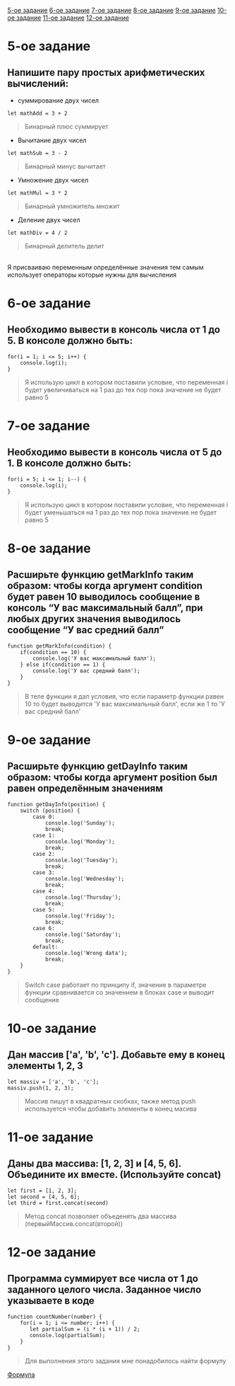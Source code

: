 [5-ое задание](https://github.com/InRectoVirtus/HW2-js-intro#5-%D0%BE%D0%B5-%D0%B7%D0%B0%D0%B4%D0%B0%D0%BD%D0%B8%D0%B5)
[6-ое задание](https://github.com/InRectoVirtus/HW2-js-intro#6-%D0%BE%D0%B5-%D0%B7%D0%B0%D0%B4%D0%B0%D0%BD%D0%B8%D0%B5)
[7-ое задание](https://github.com/InRectoVirtus/HW2-js-intro#7-%D0%BE%D0%B5-%D0%B7%D0%B0%D0%B4%D0%B0%D0%BD%D0%B8%D0%B5)
[8-ое задание](https://github.com/InRectoVirtus/HW2-js-intro#8-%D0%BE%D0%B5-%D0%B7%D0%B0%D0%B4%D0%B0%D0%BD%D0%B8%D0%B5)
[9-ое задание](https://github.com/InRectoVirtus/HW2-js-intro#9-%D0%BE%D0%B5-%D0%B7%D0%B0%D0%B4%D0%B0%D0%BD%D0%B8%D0%B5)
[10-ое задание](https://github.com/InRectoVirtus/HW2-js-intro#10-%D0%BE%D0%B5-%D0%B7%D0%B0%D0%B4%D0%B0%D0%BD%D0%B8%D0%B5)
[11-ое задание](https://github.com/InRectoVirtus/HW2-js-intro#11-%D0%BE%D0%B5-%D0%B7%D0%B0%D0%B4%D0%B0%D0%BD%D0%B8%D0%B5)
[12-ое задание](https://github.com/InRectoVirtus/HW2-js-intro#12-%D0%BE%D0%B5-%D0%B7%D0%B0%D0%B4%D0%B0%D0%BD%D0%B8%D0%B5)

#  5-ое задание # 

## Напишите пару простых арифметических вычислений: ##  

+ суммирование двух чисел  

`let mathAdd = 3 + 2` 
    
> Бинарный плюс суммирует <br/>  

+ Вычитание двух чисел  
    
`let mathSub = 3 - 2`
> Бинарный минус вычитает <br/>  

+ Умножение двух чисел  
    
`let mathMul = 3 * 2`
> Бинарный умножитель множит <br/>  

+ Деление двух чисел  
    
`let mathDiv = 4 / 2`  
    
> Бинарный делитель делит <br/>  
<br/>  
Я присваиваю переменным определённые значения тем самым использует операторы которые нужны для вычисления <br/>  

#  6-ое задание # 

## Необходимо вывести в консоль числа от 1 до 5. В консоле должно быть: ##

    for(i = 1; i <= 5; i++) {
        console.log(i);
    }
> Я использую цикл в котором поставили условие, что переменная i будет увеличиваться на 1 раз до тех пор пока значение не будет равно 5<br/>  

#  7-ое задание # 

## Необходимо вывести в консоль числа от 5 до 1. В консоле должно быть: ##

    for(i = 5; i <= 1; i--) {
        console.log(i);
    }
> Я использую цикл в котором поставили условие, что переменная i будет уменьшаться на 1 раз до тех пор пока значение не будет равно 5 <br/>  

#  8-ое задание # 

## Расширьте функцию getMarkInfo таким образом: чтобы когда аргумент condition будет равен 10 выводилось сообщение в консоль “У вас максимальный балл”, при любых других значения выводилось сообщение “У вас средний балл” ##

    function getMarkInfo(condition) {
        if(condition == 10) {
            console.log('У вас максимальный балл');
        } else if(condition == 1) {
            console.log('У вас средний балл');
        }
    } 
> В теле функции я дал условия, что если параметр функции равен 10 то будет выводится 'У вас максимальный балл', если же 1 то 'У вас средний балл' <br/>  

#  9-ое задание # 

## Расширьте функцию getDayInfo таким образом: чтобы когда аргумент position был равен определённым значениям ##

    function getDayInfo(position) {
        switch (position) {
            case 0:
                console.log('Sunday');
                break;
            case 1:
                console.log('Monday');
                break;
            case 2:
                console.log('Tuesday');
                break;
            case 3:
                console.log('Wednesday');
                break;
            case 4:
                console.log('Thursday');
                break;
            case 5:
                console.log('Friday');
                break;
            case 6:
                console.log('Saturday');
                break;
            default:
                console.log('Wrong data');
                break;
        }
    }  
> Switch case работает по принципу if, значение в параметре функции сравнивается со значением в блоках case и выводит сообщение </br>

#  10-ое задание # 

## Дан массив ['a', 'b', 'c']. Добавьте ему в конец элементы 1, 2, 3 ##

    let massiv = ['a', 'b', 'c'];
    massiv.push(1, 2, 3);
> Массив пишут в квадратных скобках, также метод push используется чтобы добавить элементы в конец масива </br>  

#  11-ое задание # 

## Даны два массива: [1, 2, 3] и [4, 5, 6]. Объедините их вместе. (Используйте concat) ##

    let first = [1, 2, 3];
    let second = [4, 5, 6];
    let third = first.concat(second)  
> Метод concat позволяет объеденять два массива (первыйМассив.concat(второй)) </br>  

#  12-ое задание # 

## Программа суммирует все числа от 1 до заданного целого числа. Заданное число указываете в коде ##

    function countNumber(number) {
        for(i = 1; i <= number; i++) {
           let partialSum = (i * (i + 1)) / 2;
           console.log(partialSum);
        }
    }  
> Для выполнения этого задания мне понадобилось найти формулу </br>  

[Формула](https://en.wikipedia.org/wiki/1_%2B_2_%2B_3_%2B_4_%2B_%E2%8B%AF)
